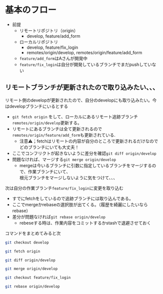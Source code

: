 # 基本のフロー
- 前提
  - リモートリポジトリ（origin）
    - develop, feature/add_form
  - ローカルリポジトリ
    - develop, feature/fix_login
    - remotes/origin/develop, remotes/origin/feature/add_form
  - `feature/add_form`はAさんが開発中
  - `feature/fix_login`は自分が開発しているブランチでまだpushしていない

## リモートブランチが更新されたので取り込みたい、、、
リモート側のdevelopが更新されたので、自分のdevelopにも取り込みたい。今はdevelopブランチにいるとする

- `git fetch origin` をして、ローカルにあるリモート追跡ブランチ`remotes/origin/develop`更新する。
- リモートにあるブランチは全て更新されるので`remotes/origin/feature/add_form`も更新されている.
  - 注意⚠️；fetchはリモートの内容が自分のところで更新されるだけなのでどのブランチにいても大丈夫！
- ここでコンフリクトが起きないように差分を確認`git diff origin/develop`
- 問題なければ、マージする`git merge origin/develop`
  - mergeは今いるブランチに引数に指定しているブランチをマージするので、作業ブランチにいて、  
根元ブランチをマージしないように気をつけて、、、

次は自分の作業ブランチ`feature/fix_login`に変更を取り込む

- すでにfetchをしているので追跡ブランチには取り込んである。
- ここでmergeかrebaseの選択肢が出てくる。（履歴を綺麗にしたいならrebase）
- 差分が問題なければ`git rebase origin/develop`
  - rebeseする時は、作業内容をコミットするかstashで退避させておく


コマンドをまとめてみると次

```bash
git checkout develop

git fetch origin

git diff origin/develop

git merge origin/develop

git checkout feature/fix_login

git rebase origin/develop
```
